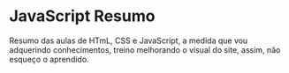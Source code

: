 # JavaScript Resumo
Resumo das aulas de HTmL, CSS e JavaScript, a medida que vou adquerindo conhecimentos, treino melhorando o visual do site, assim, não esqueço o aprendido. 
